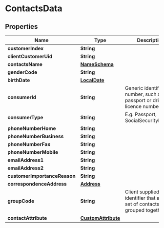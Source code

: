 
# ContactsData

## Properties
Name | Type | Description | Notes
------------ | ------------- | ------------- | -------------
**customerIndex** | **String** |  | 
**clientCustomerUid** | **String** |  | 
**contactsName** | [**NameSchema**](NameSchema.md) |  | 
**genderCode** | **String** |  | 
**birthDate** | [**LocalDate**](LocalDate.md) |  |  [optional]
**consumerId** | **String** | Generic identification number, such as passport or driving licence number. |  [optional]
**consumerType** | **String** | E.g. Passport, SocialSecurityNumber |  [optional]
**phoneNumberHome** | **String** |  |  [optional]
**phoneNumberBusiness** | **String** |  |  [optional]
**phoneNumberFax** | **String** |  |  [optional]
**phoneNumberMobile** | **String** |  |  [optional]
**emailAddress1** | **String** |  |  [optional]
**emailAddress2** | **String** |  |  [optional]
**customerImportanceReason** | **String** |  |  [optional]
**correspondenceAddress** | [**Address**](Address.md) |  | 
**groupCode** | **String** | Client supplied identifier that allows a set of contacts to be grouped together  |  [optional]
**contactAttribute** | [**CustomAttribute**](CustomAttribute.md) |  |  [optional]




